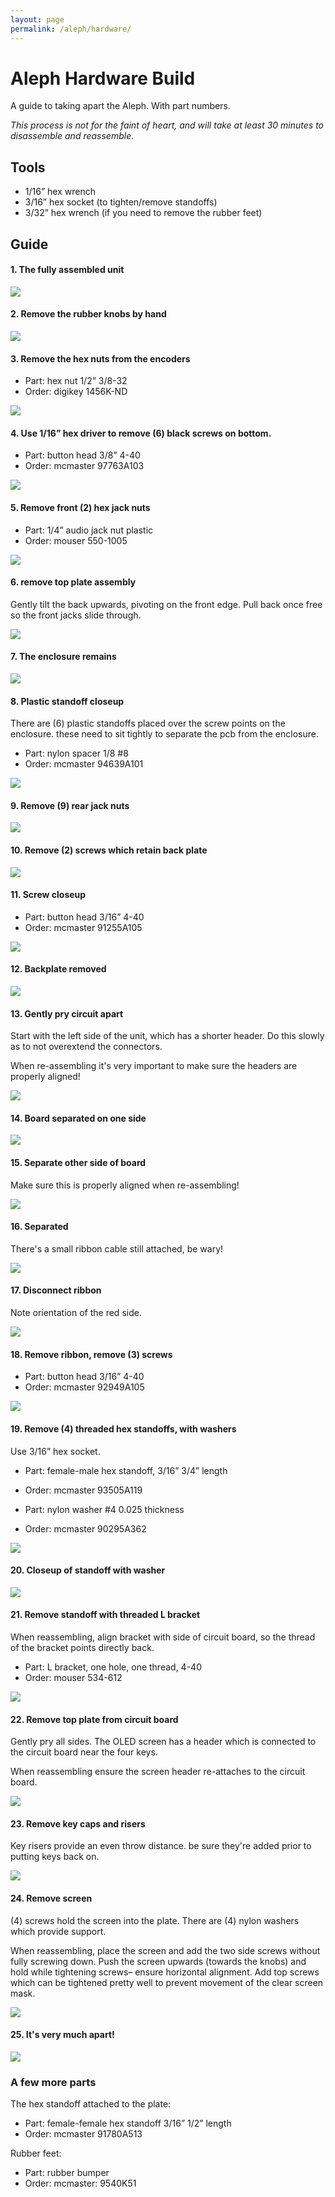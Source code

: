 ```yaml
---
layout: page
permalink: /aleph/hardware/
---
```


# Aleph Hardware Build

A guide to taking apart the Aleph. With part numbers.

*This process is not for the faint of heart, and will take at least 30 minutes to disassemble and reassemble.*

## Tools

- 1/16” hex wrench
- 3/16” hex socket (to tighten/remove standoffs)
- 3/32” hex wrench (if you need to remove the rubber feet)

## Guide

#### 1. The fully assembled unit

![](../images/aleph-build-01.jpg)

#### 2. Remove the rubber knobs by hand

![](../images/aleph-build-02.jpg)

#### 3. Remove the hex nuts from the encoders

- Part: hex nut 1/2” 3/8-32
- Order: digikey 1456K-ND

![](../images/aleph-build-03.jpg)

#### 4. Use 1/16” hex driver to remove (6) black screws on bottom.

- Part: button head 3/8” 4-40
- Order: mcmaster 97763A103

![](../images/aleph-build-04.jpg)

#### 5. Remove front (2) hex jack nuts

- Part: 1/4” audio jack nut plastic
- Order: mouser 550-1005

![](../images/aleph-build-05.jpg)

#### 6. remove top plate assembly

Gently tilt the back upwards, pivoting on the front edge. Pull back once free so the front jacks slide through.

![](../images/aleph-build-06.jpg)

#### 7. The enclosure remains

![](../images/aleph-build-07.jpg)

#### 8. Plastic standoff closeup

There are (6) plastic standoffs placed over the screw points on the enclosure. these need to sit tightly to separate the pcb from the enclosure.

- Part: nylon spacer 1/8 #8
- Order: mcmaster 94639A101

![](../images/aleph-build-08.jpg)

#### 9. Remove (9) rear jack nuts

![](../images/aleph-build-09.jpg)

#### 10. Remove (2) screws which retain back plate

![](../images/aleph-build-10.jpg)

#### 11. Screw closeup

- Part: button head 3/16” 4-40
- Order: mcmaster 91255A105

![](../images/aleph-build-11.jpg)

#### 12. Backplate removed

![](../images/aleph-build-12.jpg)

#### 13. Gently pry circuit apart

Start with the left side of the unit, which has a shorter header. Do this slowly as to not overextend the connectors.

When re-assembling it's very important to make sure the headers are properly aligned!

![](../images/aleph-build-13.jpg)

#### 14. Board separated on one side

![](../images/aleph-build-14.jpg)

#### 15. Separate other side of board

Make sure this is properly aligned when re-assembling!

![](../images/aleph-build-15.jpg)

#### 16. Separated

There's a small ribbon cable still attached, be wary!

![](../images/aleph-build-16.jpg)

#### 17. Disconnect ribbon

Note orientation of the red side.

![](../images/aleph-build-17.jpg)

#### 18. Remove ribbon, remove (3) screws

- Part: button head 3/16” 4-40
- Order: mcmaster 92949A105

![](../images/aleph-build-18.jpg)

#### 19. Remove (4) threaded hex standoffs, with washers

Use 3/16” hex socket.

- Part: female-male hex standoff, 3/16” 3/4” length
- Order: mcmaster 93505A119

- Part: nylon washer #4 0.025 thickness
- Order: mcmaster 90295A362

![](../images/aleph-build-19.jpg)

#### 20. Closeup of standoff with washer

![](../images/aleph-build-20.jpg)

#### 21. Remove standoff with threaded L bracket

When reassembling, align bracket with side of circuit board, so the thread of the bracket points directly back.

- Part: L bracket, one hole, one thread, 4-40
- Order: mouser 534-612

![](../images/aleph-build-21.jpg)

#### 22. Remove top plate from circuit board

Gently pry all sides. The OLED screen has a header which is connected to the circuit board near the four keys.

When reassembling ensure the screen header re-attaches to the circuit board.

![](../images/aleph-build-22.jpg)

#### 23. Remove key caps and risers

Key risers provide an even throw distance. be sure they're added prior to putting keys back on.

![](../images/aleph-build-23.jpg)

#### 24. Remove screen

(4) screws hold the screen into the plate. There are (4) nylon washers which provide support.

When reassembling, place the screen and add the two side screws without fully screwing down. Push the screen upwards (towards the knobs) and hold while tightening screws– ensure horizontal alignment. Add top screws which can be tightened pretty well to prevent movement of the clear screen mask.

![](../images/aleph-build-24.jpg)

#### 25. It's very much apart!

![](../images/aleph-build-25.jpg)

### A few more parts

The hex standoff attached to the plate:

- Part: female-female hex standoff 3/16” 1/2” length
- Order: mcmaster 91780A513

Rubber feet:

- Part: rubber bumper
- Order: mcmaster: 9540K51
